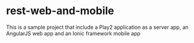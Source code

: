 rest-web-and-mobile
===================

This is a sample project that include a Play2 application as a server app, an AngularJS web app and an Ionic framework mobile app
